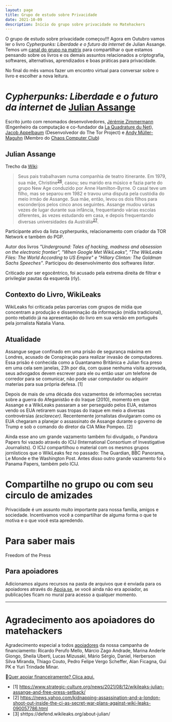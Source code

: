 ```yaml
---
layout: page
title: Grupo de estudo sobre Privacidade
date: 2021-10-09
description: Início do grupo sobre privacidade no Matehackers
---
```


O grupo de estudo sobre privacidade começou!!! Agora em Outubro vamos ler o livro *Cypherpunks: Liberdade e o futuro da internet* de Julian Assange. Temos um [canal do grupo na matrix](https://matrix.to/#/#privacidade-matehackers:matrix.org) para compartilhar o que estamos pensando sobre os livros e os demais assuntos relacionados a criptografia, softwares, alternativas, aprendizados e boas práticas para privacidade.

No final do mês vamos fazer um encontro virtual para conversar sobre o livro e escolher a nova leitura.

# *Cypherpunks: Liberdade e o futuro da internet* de [Julian Assange](https://pt.wikipedia.org/wiki/Julian_Assange)

Escrito junto com renomados desenvolvedores, [Jérémie Zimmermann](https://en.wikipedia.org/wiki/J%C3%A9r%C3%A9mie_Zimmermann) (Engenheiro da computação e co-fundador da [La Quadrature du Net](https://en.wikipedia.org/wiki/La_Quadrature_du_Net)), [Jacob Appelbaum](https://en.wikipedia.org/wiki/Jacob_Appelbaum) (Desenvolvedor do The Tor Project) e [Andy Müller-Maguhn](https://en.wikipedia.org/wiki/Andy_M%C3%BCller-Maguhn) (Membro do [Chaos Computer Club](https://en.wikipedia.org/wiki/Chaos_Computer_Club))

## Julian Assange

Trecho da [Wiki](https://pt.wikipedia.org/wiki/Julian_Assange):
> Seus pais trabalhavam numa companhia de teatro itinerante. Em 1979, sua mãe, Christine<sup>[26](http://www.smh.com.au/technology/technology-news/assanges-mother-doesnt-want-son-to-be-hunted-down-and-jailed-20101201-18fw7.html)</sup>, casou; seu marido era músico e fazia parte do grupo New Age conduzido por Anne Hamilton-Byrne. O casal teve um filho, mas se separou em 1982 e travou uma disputa pela custódia do meio irmão de Assange. Sua mãe, então, levou os dois filhos para esconderijos pelos cinco anos seguintes. Assange mudou várias vezes de lugar durante sua infância, frequentando várias escolas diferentes, às vezes estudando em casa, e depois frequentando diversas universidades da Austrália<sup>[27](http://www.newyorker.com/reporting/2010/06/07/100607fa_fact_khatchadourian?currentPage=all)</sup>.


Participante ativo da lista cypherpunks, relacionamento com criador da TOR Network e também do PGP.

Autor dos livros *"Underground: Tales of hacking, madness and obsession on the electronic frontier", "When Google Met WikiLeaks", "The WikiLeaks Files: The World According to US Empire" e "Hillary Clinton: The Goldman Sachs Speeches"*. Participou do desenvolvimento dos softwares *listar*. 

Criticado por ser egocêntrico, foi acusado pela extrema direita de filtrar e privilegiar pautas da esquerda (rly).



## Contexto do Livro, WikiLeaks

WikiLeaks foi críticada pelas parcerias com grupos de mídia que concentram a produção e disseminação da informação (mídia tradicional), ponto rebatido já na apresentação do livro em sua versão em português pela jornalista Natalia Viana.



## Atualidade

Assangue segue confinado em uma prisão de segurança máxima em Londres, acusado de Conspiração para realizar invasão de computadores. Essa prisão é conhecida como a Guantanamo Britânica e Julian fica preso em uma cela sem janelas, 23h por dia, com quase nenhuma visita aprovada, seus advogados devem escrever para ele ou então usar um telefone de corredor para se comunicar, não pode usar computador ou adquirir materias para sua própria defesa. [1]

Depois de mais de uma década dos vazamentos de informações secretas sobre a guerra do Afeganistão e do Iraque (2010), momento em que Assange e a WikiLeaks passaram a ser perseguido pelos EUA, estamos vendo os EUA retirarem suas tropas do Iraque em meio a diversas controvérsias *(esclarecer)*. Recentemente jornalistas divulgaram como os EUA chegaram a planejar o assassinato de Assange durante o governo de Trump e sob o comando do diretor da CIA Mike Pompeo. [2]

Ainda esse ano um grande vazamento também foi divulgado, o Pandora Papers foi vazado através do ICIJ (International Consortium of Investigative Journalists). O ICIJ compartilhou o material com os mesmos grupos jornlisticos que o WikiLeaks fez no passado: The Guardian, BBC Panorama, Le Monde e the Washington Post. Antes disso outro grande vazamento foi o Panama Papers, também pelo ICIJ.

# Compartilhe no grupo ou com seu circulo de amizades

Privacidade é um assunto muito importante para nossa família, amigos e sociedade. Incentivamos você a compartilhar de alguma forma o que te motiva e o que você esta apredendo.

# Para saber mais

Freedom of the Press


## Para apoiadores

Adicionamos alguns recursos na pasta de arquivos que é enviada para os apoiadores através do [Apoia.se](https://apoia.se/matehackers), se você ainda não era apoiador, as publicações ficam no mural para acesso a qualquer momento.

---

# Agradecimento aos apoiadores do matehackers

Agradecimento especial a todos [apoiadores](https://apoia.se/matehackers) da nossa campanha de financiamento:
Ricardo Perufo Mello, Márcio Zago Andrade, Marina Anderle Giongo, Sheila Uberti, Lucas Mizusaki, Mário Sérgio, Daniel, Herberson Silva Miranda, Thiago Couto, Pedro Felipe Vergo Scheffer, Alan Ficagna, Gui PK e Yuri Trindade Minar.

💎[Quer apoiar financeiramente? Clica aqui.](https://matehackers.org/renda)

- [1] https://www.strategic-culture.org/news/2021/08/12/wikileaks-julian-assange-and-free-press-setback/
- [2] https://news.yahoo.com/kidnapping-assassination-and-a-london-shoot-out-inside-the-ci-as-secret-war-plans-against-wiki-leaks-090057786.html
- [3] shttps://defend.wikileaks.org/about-julian/
